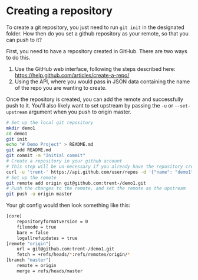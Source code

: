 # Creating a repository

To create a git repository, you just need to run `git init` in the designated folder. How then do you set a github repository as your remote, so that you can push to it?

First, you need to have a repository created in GitHub. There are two ways to do this.

1. Use the GitHub web interface, following the steps described here: https://help.github.com/articles/create-a-repo/
2. Using the API, where you would pass in JSON data containing the name of the repo you are wanting to create.

Once the repository is created, you can add the remote and successfully push to it. You'll also likely want to set upstream by passing the `-u` or `--set-upstream` argument when you push to origin master.

```bash
# Set up the local git repository
mkdir demo1
cd demo1
git init
echo "# Demo Project" > README.md
git add README.md
git commit -m "Initial commit"
# Create a repository in your github account
# This step will be un-necessary if you already have the repository created
curl -u 'trent-' https://api.github.com/user/repos -d '{"name": "demo1"}'
# Set up the remote
git remote add origin git@github.com:trent-/demo1.git
# Push the changes to the remote, and set the remote as the upstream
git push -u origin master
```

Your git config would then look something like this:

```bash
[core]
	repositoryformatversion = 0
	filemode = true
	bare = false
	logallrefupdates = true
[remote "origin"]
	url = git@github.com:trent-/demo1.git
	fetch = +refs/heads/*:refs/remotes/origin/*
[branch "master"]
	remote = origin
	merge = refs/heads/master

```
